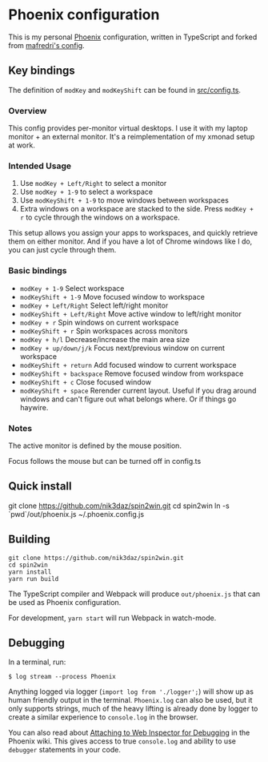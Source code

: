 # Phoenix configuration

This is my personal [Phoenix](https://github.com/kasper/phoenix) configuration, written in TypeScript and forked from [mafredri's config](https://github.com/mafredri/phoenix-config/).

## Key bindings
The definition of `modKey` and `modKeyShift` can be found in [src/config.ts](src/config.ts).

### Overview
This config provides per-monitor virtual desktops. I use it with my laptop monitor + an external monitor. It's a reimplementation of my xmonad setup at work.

### Intended Usage
1. Use `modKey + Left/Right` to select a monitor
2. Use `modKey + 1-9`  to select a workspace
3. Use `modKeyShift + 1-9` to move windows between workspaces
4. Extra windows on a workspace are stacked to the side. Press `modKey + r` to cycle through the windows on a workspace.

This setup allows you assign your apps to workspaces, and quickly retrieve them on either monitor. And if you have a lot of Chrome windows like I do, you can just cycle through them.

### Basic bindings
* `modKey + 1-9` Select workspace
* `modKeyShift + 1-9` Move focused window to workspace
* `modKey + Left/Right` Select left/right monitor
* `modKeyShift + Left/Right` Move active window to left/right monitor
* `modKey + r` Spin windows on current workspace
* `modKeyShift + r` Spin workspaces across monitors
* `modKey + h/l` Decrease/increase the main area size
* `modKey + up/down/j/k` Focus next/previous window on current workspace
* `modKeyShift + return` Add focused window to current workspace
* `modKeyShift + backspace` Remove focused window from workspace
* `modKeyShift + c` Close focused window
* `modKeyShift + space` Rerender current layout. Useful if you drag around windows and can't figure out what belongs where. Or if things go haywire.

### Notes
The active monitor is defined by the mouse position.

Focus follows the mouse but can be turned off in config.ts

## Quick install
git clone https://github.com/nik3daz/spin2win.git
cd spin2win
ln -s \`pwd\`/out/phoenix.js ~/.phoenix.config.js 

## Building

```
git clone https://github.com/nik3daz/spin2win.git
cd spin2win
yarn install
yarn run build
```

The TypeScript compiler and Webpack will produce `out/phoenix.js` that can be used as Phoenix configuration. 

For development, `yarn start` will run Webpack in watch-mode.

## Debugging

In a terminal, run:

```console
$ log stream --process Phoenix
```

Anything logged via logger (`import log from './logger';`) will show up as human friendly output in the terminal. `Phoenix.log` can also be used, but it only supports strings, much of the heavy lifting is already done by logger to create a similar experience to `console.log` in the browser.

You can also read about [Attaching to Web Inspector for Debugging](https://github.com/kasper/phoenix/wiki/Attaching-to-Web-Inspector-for-Debugging) in the Phoenix wiki. This gives access to true `console.log` and ability to use `debugger` statements in your code.
